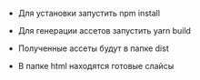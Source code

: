 - Для установки запустить npm install

- Для генерации ассетов запустить yarn build

- Полученные ассеты будут в папке dist

- В папке html находятся готовые слайсы